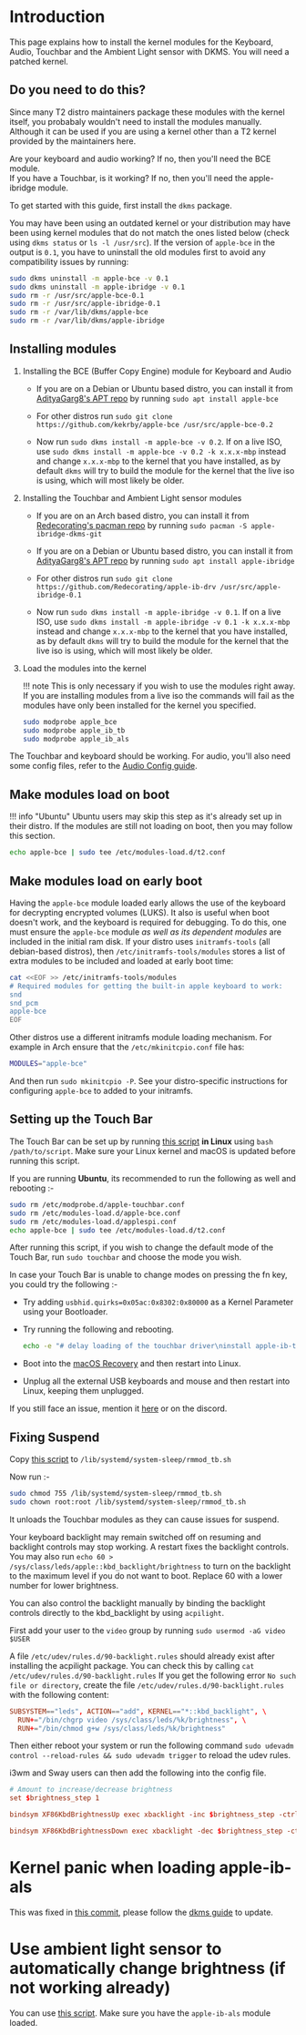 # Introduction

This page explains how to install the kernel modules for the Keyboard, Audio, Touchbar and the Ambient Light sensor with DKMS. You will need a patched kernel.

## Do you need to do this?

Since many T2 distro maintainers package these modules with the kernel itself, you probabaly wouldn't need to install the modules manually. Although it can be used if you are using a kernel other than a T2 kernel provided by the maintainers here.

Are your keyboard and audio working? If no, then you'll need the BCE module.  
If you have a Touchbar, is it working? If no, then you'll need the apple-ibridge module.

To get started with this guide, first install the `dkms` package.

You may have been using an outdated kernel or your distribution may have been using kernel modules that do not match the ones listed below (check using `dkms status` or `ls -l /usr/src`). If the version of `apple-bce` in the output is `0.1`, you have to uninstall the old modules first to avoid any compatibility issues by running:

```sh
sudo dkms uninstall -m apple-bce -v 0.1
sudo dkms uninstall -m apple-ibridge -v 0.1
sudo rm -r /usr/src/apple-bce-0.1
sudo rm -r /usr/src/apple-ibridge-0.1
sudo rm -r /var/lib/dkms/apple-bce
sudo rm -r /var/lib/dkms/apple-ibridge
```

## Installing modules

1. Installing the BCE (Buffer Copy Engine) module for Keyboard and Audio

    - If you are on a Debian or Ubuntu based distro, you can install it from [AdityaGarg8's APT repo](https://github.com/AdityaGarg8/t2-ubuntu-repo) by running `sudo apt install apple-bce`

    - For other distros run `sudo git clone https://github.com/kekrby/apple-bce /usr/src/apple-bce-0.2`

    - Now run `sudo dkms install -m apple-bce -v 0.2`. If on a live ISO, use `sudo dkms install -m apple-bce -v 0.2 -k x.x.x-mbp` instead and change `x.x.x-mbp` to the kernel that you have installed, as by default `dkms` will try to build the module for the kernel that the live iso is using, which will most likely be older.

2. Installing the Touchbar and Ambient Light sensor modules

    - If you are on an Arch based distro, you can install it from [Redecorating's pacman repo](https://github.com/Redecorating/archlinux-t2-packages) by running `sudo pacman -S apple-ibridge-dkms-git`

    - If you are on a Debian or Ubuntu based distro, you can install it from [AdityaGarg8's APT repo](https://github.com/AdityaGarg8/t2-ubuntu-repo) by running `sudo apt install apple-ibridge`

    - For other distros run `sudo git clone https://github.com/Redecorating/apple-ib-drv /usr/src/apple-ibridge-0.1`

    - Now run `sudo dkms install -m apple-ibridge -v 0.1`. If on a live ISO, use `sudo dkms install -m apple-ibridge -v 0.1 -k x.x.x-mbp` instead and change `x.x.x-mbp` to the kernel that you have installed, as by default `dkms` will try to build the module for the kernel that the live iso is using, which will most likely be older.

3. Load the modules into the kernel

    !!! note
        This is only necessary if you wish to use the modules right away. If you are installing modules from a live iso the commands will fail as the modules have only been installed for the kernel you specified.

    ```sh
    sudo modprobe apple_bce
    sudo modprobe apple_ib_tb
    sudo modprobe apple_ib_als
    ```

The Touchbar and keyboard should be working. For audio, you'll also need some config files, refer to the [Audio Config guide](https://wiki.t2linux.org/guides/audio-config).

## Make modules load on boot

!!! info "Ubuntu"
    Ubuntu users may skip this step as it's already set up in their distro. If the modules are still not loading on boot, then you may follow this section.

```sh
echo apple-bce | sudo tee /etc/modules-load.d/t2.conf
```

## Make modules load on early boot

Having the `apple-bce` module loaded early allows the use of the keyboard for decrypting encrypted volumes (LUKS).
It also is useful when boot doesn't work, and the keyboard is required for debugging.
To do this, one must ensure the `apple-bce` module *as well as its dependent modules* are included in the initial ram disk.
If your distro uses `initramfs-tools` (all debian-based distros), then `/etc/initramfs-tools/modules` stores a list of extra modules to be included and loaded at early boot time:

```sh
cat <<EOF >> /etc/initramfs-tools/modules
# Required modules for getting the built-in apple keyboard to work:
snd
snd_pcm
apple-bce
EOF
```

Other distros use a different initramfs module loading mechanism.
For example in Arch ensure that the `/etc/mkinitcpio.conf` file has:

```sh
MODULES="apple-bce"
```

And then run `sudo mkinitcpio -P`.
See your distro-specific instructions for configuring `apple-bce` to added to your initramfs.

## Setting up the Touch Bar

The Touch Bar can be set up by running [this script](../tools/touchbar.sh) **in Linux** using `bash /path/to/script`. Make sure your Linux kernel and macOS is updated before running this script.

If you are running **Ubuntu**, its recommended to run the following as well and rebooting :-

```sh
sudo rm /etc/modprobe.d/apple-touchbar.conf
sudo rm /etc/modules-load.d/apple-bce.conf
sudo rm /etc/modules-load.d/applespi.conf
echo apple-bce | sudo tee /etc/modules-load.d/t2.conf
```

After running this script, if you wish to change the default mode of the Touch Bar, run `sudo touchbar` and choose the mode you wish.

In case your Touch Bar is unable to change modes on pressing the fn key, you could try the following :-

- Try adding `usbhid.quirks=0x05ac:0x8302:0x80000` as a Kernel Parameter using your Bootloader.
- Try running the following and rebooting.
  
   ```sh
   echo -e "# delay loading of the touchbar driver\ninstall apple-ib-tb /bin/sleep 7; /sbin/modprobe --ignore-install apple-ib-tb" | sudo tee /etc/modprobe.d/delay-tb.conf >/dev/null
   ```
  
- Boot into the [macOS Recovery](https://support.apple.com/en-gb/HT201314) and then restart into Linux.
- Unplug all the external USB keyboards and mouse and then restart into Linux, keeping them unplugged.

If you still face an issue, mention it [here](https://github.com/t2linux/wiki/issues) or on the discord.

## Fixing Suspend

Copy [this script](../tools/rmmod_tb.sh) to `/lib/systemd/system-sleep/rmmod_tb.sh`

Now run :-

```sh
sudo chmod 755 /lib/systemd/system-sleep/rmmod_tb.sh
sudo chown root:root /lib/systemd/system-sleep/rmmod_tb.sh
```

It unloads the Touchbar modules as they can cause issues for suspend.

Your keyboard backlight may remain switched off on resuming and backlight controls may stop working. A restart fixes the backlight controls. You may also run `echo 60 > /sys/class/leds/apple::kbd_backlight/brightness` to turn on the backlight to the maximum level if you do not want to boot. Replace 60 with a lower number for lower brightness.

You can also control the backlight manually by binding the backlight controls directly to the kbd_backlight by using `acpilight`.

First add your user to the `video` group by running `sudo usermod -aG video $USER`

A file `/etc/udev/rules.d/90-backlight.rules` should already exist after installing the acpilight package. 
You can check this by calling `cat /etc/udev/rules.d/90-backlight.rules`
If you get the following error `No such file or directory`, create the file `/etc/udev/rules.d/90-backlight.rules` with the following content:

```conf
SUBSYSTEM=="leds", ACTION=="add", KERNEL=="*::kbd_backlight", \
  RUN+="/bin/chgrp video /sys/class/leds/%k/brightness", \
  RUN+="/bin/chmod g+w /sys/class/leds/%k/brightness"
```

Then either reboot your system or run the following command `sudo udevadm control --reload-rules && sudo udevadm trigger` to reload the udev rules.

i3wm and Sway users can then add the following into the config file.

```conf
# Amount to increase/decrease brightness
set $brightness_step 1

bindsym XF86KbdBrightnessUp exec xbacklight -inc $brightness_step -ctrl apple::kbd_backlight

bindsym XF86KbdBrightnessDown exec xbacklight -dec $brightness_step -ctrl apple::kbd_backlight
```

# Kernel panic when loading apple-ib-als

This was fixed in [this commit](https://github.com/t2linux/apple-ib-drv/commit/fc9aefa5a564e6f2f2bb0326bffb0cef0446dc05), please follow the [dkms guide](https://wiki.t2linux.org/guides/dkms/) to update.

# Use ambient light sensor to automatically change brightness (if not working already)

You can use [this script](https://gist.github.com/jbredall/52179d1fc2c91917d2fde118d2cb04aa). Make sure you have the `apple-ib-als` module loaded.
